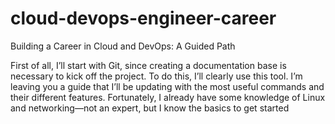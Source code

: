 # cloud-devops-engineer-career
Building a Career in Cloud and DevOps: A Guided Path

First of all, I’ll start with Git, since creating a documentation base is necessary to kick off the project. To do this, I’ll clearly use this tool. I’m leaving you a guide that I’ll be updating with the most useful commands and their different features. Fortunately, I already have some knowledge of Linux and networking—not an expert, but I know the basics to get started
